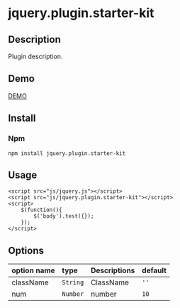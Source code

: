 # jquery.plugin.starter-kit


Description
------
Plugin description.

Demo
------

[DEMO](http://github.develo.org/jquery.plugin.starter-kit/)

Install
---

### Npm

	npm install jquery.plugin.starter-kit


Usage
------
	<script src="js/jquery.js"></script>
	<script src="js/jquery.plugin.starter-kit"></script>
	<script>
		$(function(){
			$('body').test({});
		});
	</script>


Options
------

| option name| type | Descriptions |default
|:-----------|:------------|:------------|:------------|
| className | `String` | ClassName |`''`
| num | `Number` | number | `10`